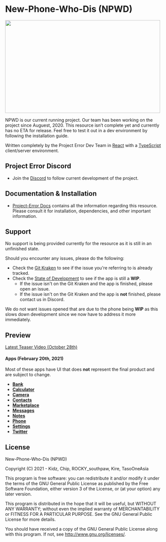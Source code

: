# New-Phone-Who-Dis (NPWD)

<img src="https://beta.iodine.gg/zVkK7.png" width="500" height="300" />

NPWD is our current running project. Our team has been working on the project since Auguest, 2020. This resource isn’t complete yet and currently has no ETA for release. Feel free to test it out in a dev environment by following the installation guide.

Written completely by the Project Error Dev Team in [React](https://reactjs.org/) with a [TypeScript](https://www.typescriptlang.org/) client/server environment.

## Project Error Discord

- Join the [Discord](https://discord.gg/HYwBjTbAY5) to follow current development of the project.

## Documentation & Installation

- [Project-Error Docs](https://docs.projecterror.dev/#/) contains all the information regarding this resource. Please consult it for installation, dependencies, and other important information.

## Support

No support is being provided currently for the resource as it is still in an unfinished state.

Should you encounter any issues, please do the following:

- Check the [Git Kraken](https://app.gitkraken.com/glo/board/X9YZ_x_SVQEcMwpH) to see if the issue you're referring to is already tracked.
- Check the [State of Development](https://docs.projecterror.dev/#/npwd/state-of-dev?id=introduction) to see if the app is still a **WIP**.
  - If the issue isn't on the Git Kraken and the app is finished, please open an issue.
  - If the issue isn't on the Git Kraken and the app is **not** finished, please contact us in Discord.

We do not want issues opened that are due to the phone being **WIP** as this slows down development since we now have to address it more immediately.

## Preview

[Latest Teaser Video (October 28th)](https://streamable.com/f1ri9r)

#### Apps (February 20th, 2021)

Most of these apps have UI that does **not** represent the final product and are subject to change.

- [**Bank**](https://beta.iodine.gg/Eh53X.png)
- [**Calculator**](https://beta.iodine.gg/s6VQV.png)
- [**Camera**](https://beta.iodine.gg/vW0y9.png)
- [**Contacts**](https://beta.iodine.gg/3fujR.png)
- [**Marketplace**](https://beta.iodine.gg/5bUa8.png)
- [**Messages**](https://beta.iodine.gg/S4Lia.png)
- [**Notes**](https://beta.iodine.gg/qTkBb.png)
- [**Phone**](https://beta.iodine.gg/z0ii9.png)
- [**Settings**](https://beta.iodine.gg/mZAIt.png)
- [**Twitter**](https://beta.iodine.gg/rQZFR.png)

## License

New-Phone-Who-Dis (NPWD)

Copyright (C) 2021 - Kidz, Chip, ROCKY_southpaw, Kire, TasoOneAsia

This program is free software: you can redistribute it and/or modify
it under the terms of the GNU General Public License as published by
the Free Software Foundation, either version 3 of the License, or
(at your option) any later version.

This program is distributed in the hope that it will be useful,
but WITHOUT ANY WARRANTY; without even the implied warranty of
MERCHANTABILITY or FITNESS FOR A PARTICULAR PURPOSE. See the
GNU General Public License for more details.

You should have received a copy of the GNU General Public License
along with this program. If not, see <http://www.gnu.org/licenses/>.
